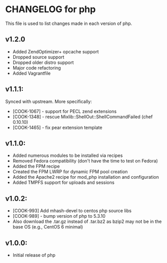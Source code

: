 # CHANGELOG for php

This file is used to list changes made in each version of php.

## v1.2.0

* Added ZendOptimizer+ opcache support
* Dropped source support
* Dropped older distro support
* Major code refactoring
* Added Vagrantfile

## v1.1.1:

Synced with upstream. More specifically:

* [COOK-1067] - support for PECL zend extensions
* [COOK-1348] - rescue Mixlib::ShellOut::ShellCommandFailed (chef 0.10.10)
* [COOK-1465] - fix pear extension template

## v1.1.0:

* Added numerous modules to be installed via recipes
* Removed Fedora compatibility (don't have the time to test on Fedora)
* Added the FPM recipe
* Created the FPM LWRP for dynamic FPM pool creation
* Added the Apache2 recipe for mod_php installation and configuration
* Added TMPFS support for uploads and sessions

## v1.0.2:

* [COOK-993] Add mhash-devel to centos php source libs
* [COOK-989] - bump version of php to 5.3.10
* Also download the .tar.gz instead of .tar.bz2 as bzip2 may not be in
  the base OS (e.g., CentOS 6 minimal)

## v1.0.0:

* Initial release of php
